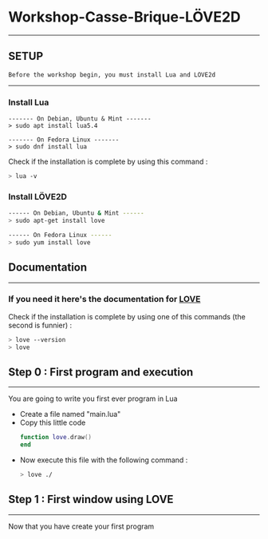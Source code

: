 # Workshop-Casse-Brique-LÖVE2D
---
## SETUP
```
Before the workshop begin, you must install Lua and LÖVE2d
```
---

### Install Lua
```
------- On Debian, Ubuntu & Mint -------
> sudo apt install lua5.4

------- On Fedora Linux -------
> sudo dnf install lua
```

Check if the installation is complete by using this command :
```sh
> lua -v
```
### Install LÖVE2D
```sh
------ On Debian, Ubuntu & Mint ------
> sudo apt-get install love

------ On Fedora Linux ------
> sudo yum install love
```

## Documentation
---
### If you need it here's the documentation for [LOVE](https://love2d.org/wiki/love)

Check if the installation is complete by using one of this commands (the second is funnier) :
```sh
> love --version
> love
```



## Step 0 : First program and execution
---
You are going to write you first ever program in Lua
- Create a file named "main.lua"
- Copy this little code
    ```lua
    function love.draw()
    end
    ```
- Now execute this file with the following command :
    ```sh
    > love ./
    ```

## Step 1 : First window using LOVE
---
Now that you have create your first program
